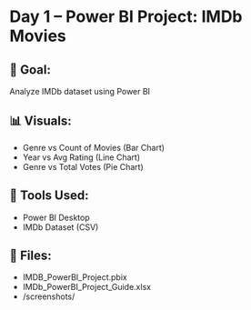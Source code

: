 # Day 1 – Power BI Project: IMDb Movies

## 🎯 Goal:
Analyze IMDb dataset using Power BI

## 📊 Visuals:
- Genre vs Count of Movies (Bar Chart)
- Year vs Avg Rating (Line Chart)
- Genre vs Total Votes (Pie Chart)

## 🧰 Tools Used:
- Power BI Desktop
- IMDb Dataset (CSV)

## 📁 Files:
- IMDB_PowerBI_Project.pbix
- IMDb_PowerBI_Project_Guide.xlsx
- /screenshots/
